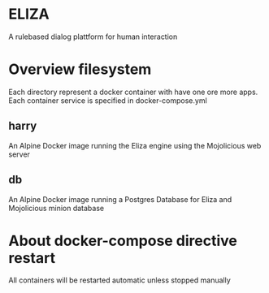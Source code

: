 # ELIZA
A rulebased dialog plattform for human interaction

# Overview filesystem
Each directory represent a docker container with have one ore more apps. Each container service is specified in docker-compose.yml
## harry
An Alpine Docker image running the Eliza engine using the Mojolicious web server
## db
An Alpine Docker image running a Postgres Database for Eliza and Mojolicious minion database

# About docker-compose directive restart
All containers will be restarted automatic unless stopped manually
